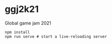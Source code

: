 # ggj2k21
Global game jam 2021

```shell
npm install
npm run serve # start a live-reloading server
```